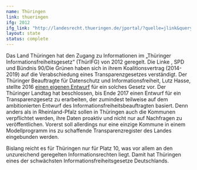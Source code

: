 ```yaml
---
name: Thüringen
link: thueringen
ifg: 2012
ifg_link: "http://landesrecht.thueringen.de/jportal/?quelle=jlink&query=InfFrG+TH&psml=bsthueprod.psml&max=true"
layout: state
status: complete
---
```

Das Land Thüringen hat den Zugang zu Informationen im
„Thüringer Informationsfreiheitsgesetz“ (ThürIFG) von 2012
geregelt. Die Linke , SPD und Bündnis 90/Die Grünen haben
sich in ihrem Koalitionsvertrag (2014-2019) auf die Verabschiedung
eines Transparenzgesetzes verständigt. Der Thüringer
Beauftragte für Datenschutz und Informationsfreiheit, Lutz
Hasse, stellte 2016 <a href="https://netzpolitik.org/2016/transparenz-vorreiter-thueringer-datenschutzbeauftragter-stellt-entwurf-fuer-transparenzgesetz-vor/">einen eigenen Entwurf</a> für ein solches Gesetz
vor. Der Thüringer Landtag hat beschlossen, bis Ende 2017
einen Entwurf für ein Transparenzgesetz zu erarbeiten, der zumindest
teilweise auf dem ambitionierten Entwurf des Informationsfreiheitsbeauftragten
basiert. Denn anders als in
Rheinland-Pfalz sollen in Thüringen auch die Kommunen verpflichtet
werden, ihre Daten proaktiv und nicht nur auf Nachfragen
zu veröffentlichen. Vorerst soll allerdings nur eine einzige
Kommune in einem Modellprogramm ins zu schaffende
Transparenzregister des Landes eingebunden werden.

Bislang reicht es für Thüringen nur für Platz 10, was vor allem
an den unzureichend geregelten Informationsrechten liegt.
Damit hat Thüringen eines der schwächsten Informationsfreiheitsgesetze
Deutschlands.
